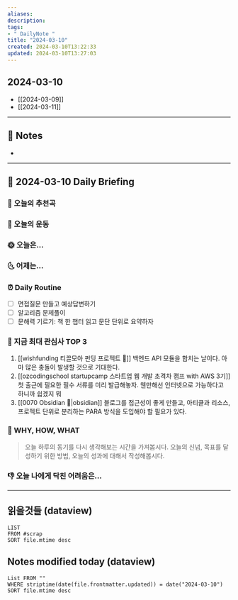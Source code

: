 ```yaml
---
aliases: 
description:
tags:
- " DailyNote "
title: "2024-03-10"
created: 2024-03-10T13:22:33
updated: 2024-03-10T13:27:03
---
```


## 2024-03-10

- [[2024-03-09]] 
- [[2024-03-11]]

---

## 📝 Notes

- 


---

## 📅 2024-03-10 Daily Briefing

### 🎵 오늘의 추천곡

### 🏃 오늘의 운동

### 🌞 오늘은...

### 🌜 어제는...

### ⏰ Daily Routine

- [ ] 면접질문 만들고 예상답변하기
- [ ] 알고리즘 문제풀이
- [ ] 문해력 기르기: 책 한 챕터 읽고 문단 단위로 요약하자

### 🧠 지금 최대 관심사 TOP 3

1. [[wishfunding 티끌모아 펀딩 프로젝트 🎁]] 백엔드 API 모듈을 합치는 날이다. 아마 많은 충돌이 발생할 것으로 기대한다.
2. [[ozcodingschool startupcamp 스타트업 웹 개발 초격차 캠프 with AWS 3기]] 첫 출근에 필요한 필수 서류를 미리 발급해놓자. 웬만해선 인터넷으로 가능하다고 하니까 쉽겠지 뭐
3. [[0070 Obsidian 💎|obsidian]] 블로그를 접근성이 좋게 만들고, 아티클과 리소스, 프로젝트 단위로 분리하는 PARA 방식을 도입해야 할 필요가 있다.

### 🚀 WHY, HOW, WHAT

> 오늘 하루의 동기를 다시 생각해보는 시간을 가져봅시다. 오늘의 신념, 목표를 달성하기 위한 방법, 오늘의 성과에 대해서 작성해봅시다.

### 👎 오늘 나에게 닥친 어려움은...

---

## 읽을것들 (dataview)

```dataview
LIST
FROM #scrap
SORT file.mtime desc
```

## Notes modified today (dataview)

```dataview
List FROM "" 
WHERE striptime(date(file.frontmatter.updated)) = date("2024-03-10") 
SORT file.mtime desc
```
